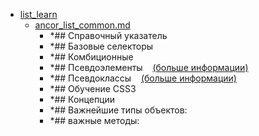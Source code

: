 - <a href = "F:\Node_projects\Node_Way\NBase\_Md\_Index\_WebJS\Content\Docs\MDN_docs_Web_API\Point_learn\mozilla.org_docs_Web_CSS\list_learn\cat.list_learn\dir.list_learn.md">list_learn</a>
    - <a href = "F:\Node_projects\Node_Way\NBase\_Md\_Index\_WebJS\Content\Docs\MDN_docs_Web_API\Point_learn\mozilla.org_docs_Web_CSS\list_learn\ancor_list_common.md">ancor_list_common.md</a>
        - *## Справочный указатель
        - *##  Базовые селекторы
        - *##  Комбиционные
        - *##  Псевдоэлементы    [(больше информации)](https://developer.mozilla.org/ru/docs/Web/CSS/Pseudo-elements)
        - *##  Псевдоклассы    [(больше информации)](https://developer.mozilla.org/ru/docs/Web/CSS/%D0%9F%D1%81%D0%B5%D0%B2%D0%B4%D0%BE-%D0%BA%D0%BB%D0%B0%D1%81%D1%81%D1%8B)
        - *## Обучение CSS3
        - *## Концепции
        - *## Важнейшие типы объектов:
        - *## важные методы:
